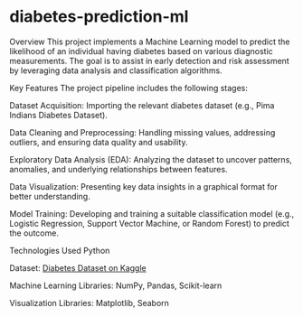 # diabetes-prediction-ml

Overview
This project implements a Machine Learning model to predict the likelihood of an individual having diabetes based on various diagnostic measurements. The goal is to assist in early detection and risk assessment by leveraging data analysis and classification algorithms.

Key Features
The project pipeline includes the following stages:

Dataset Acquisition: Importing the relevant diabetes dataset (e.g., Pima Indians Diabetes Dataset).

Data Cleaning and Preprocessing: Handling missing values, addressing outliers, and ensuring data quality and usability.

Exploratory Data Analysis (EDA): Analyzing the dataset to uncover patterns, anomalies, and underlying relationships between features.

Data Visualization: Presenting key data insights in a graphical format for better understanding.

Model Training: Developing and training a suitable classification model (e.g., Logistic Regression, Support Vector Machine, or Random Forest) to predict the outcome.

Technologies Used
Python

Dataset: [Diabetes Dataset on Kaggle](https://www.kaggle.com/datasets/uciml/pima-indians-diabetes-database)


Machine Learning Libraries: NumPy, Pandas, Scikit-learn

Visualization Libraries: Matplotlib, Seaborn
